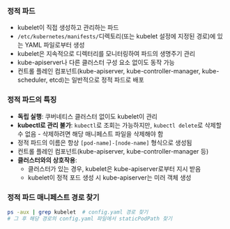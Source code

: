 ### 정적 파드

- kubelet이 직접 생성하고 관리하는 파드
- `/etc/kubernetes/manifests/`디렉토리(또는 kubelet 설정에 지정된 경로)에 있는 YAML 파일로부터 생성
- kubelet은 지속적으로 디렉터리를 모니터링하여 파드의 생명주기 관리
- kube-apiserver나 다른 클러스터 구성 요소 없이도 동작 가능
- 컨트롤 플레인 컴포넌트(kube-apiserver, kube-controller-manager, kube-scheduler, etcd)는 일반적으로 정적 파드로 배포

### 정적 파드의 특징

- **독립 실행**: 쿠버네티스 클러스터 없이도 kubelet이 관리
- **kubectl로 관리 불가**: `kubectl`로 조회는 가능하지만, `kubectl delete`로 삭제할 수 없음  - 삭제하려면 해당 매니페스트 파일을 삭제해야 함
- 정적 파드의 이름은 항상 `[pod-name]-[node-name]` 형식으로 생성됨
- 컨트롤 플레인 컴포넌트(kube-apiserver, kube-controller-manager 등)
- **클러스터와의 상호작용**:
    - 클러스터가 있는 경우, kubelet은 kube-apiserver로부터 지시 받음
    - kubelet이 정적 포드 생성 시 kube-apiserver는 미러 객체 생성

### 정적 파드 매니페스트 경로 찾기

```bash
ps -aux | grep kubelet  # config.yaml 경로 찾기
# 그 후 해당 경로의 config.yaml 파일에서 staticPodPath 찾기
```
